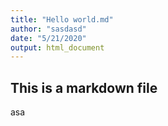 ```yaml
---
title: "Hello world.md"
author: "sasdasd"
date: "5/21/2020"
output: html_document
---
```

## This is a markdown file

asa